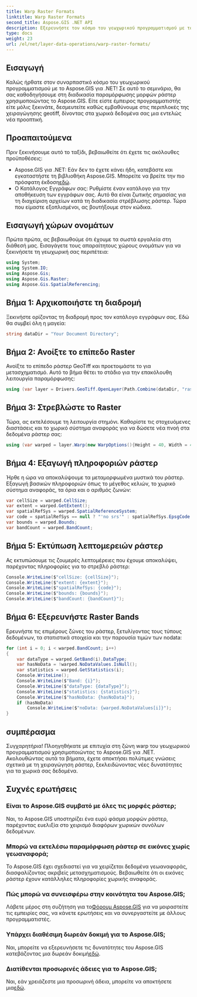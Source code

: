 ```yaml
---
title: Warp Raster Formats
linktitle: Warp Raster Formats
second_title: Aspose.GIS .NET API
description: Εξερευνήστε τον κόσμο του γεωχωρικού προγραμματισμού με το Aspose.GIS για .NET. Μάθετε να παραμορφώνετε τις μορφές ράστερ βήμα προς βήμα για βελτιωμένη οπτικοποίηση χωρικών δεδομένων.
type: docs
weight: 23
url: /el/net/layer-data-operations/warp-raster-formats/
---
```

## Εισαγωγή
Καλώς ήρθατε στον συναρπαστικό κόσμο του γεωχωρικού προγραμματισμού με το Aspose.GIS για .NET! Σε αυτό το σεμινάριο, θα σας καθοδηγήσουμε στη διαδικασία παραμόρφωσης μορφών ράστερ χρησιμοποιώντας το Aspose.GIS. Είτε είστε έμπειρος προγραμματιστής είτε μόλις ξεκινάτε, δεσμευτείτε καθώς εμβαθύνουμε στις περιπλοκές της χειραγώγησης geotiff, δίνοντας στα χωρικά δεδομένα σας μια εντελώς νέα προοπτική.
## Προαπαιτούμενα
Πριν ξεκινήσουμε αυτό το ταξίδι, βεβαιωθείτε ότι έχετε τις ακόλουθες προϋποθέσεις:
-  Aspose.GIS για .NET: Εάν δεν το έχετε κάνει ήδη, κατεβάστε και εγκαταστήστε τη βιβλιοθήκη Aspose.GIS. Μπορείτε να βρείτε την πιο πρόσφατη έκδοση[εδώ](https://releases.aspose.com/gis/net/).
- Ο Κατάλογος Εγγράφων σας: Ρυθμίστε έναν κατάλογο για την αποθήκευση των εγγράφων σας. Αυτό θα είναι ζωτικής σημασίας για τη διαχείριση αρχείων κατά τη διαδικασία στρέβλωσης ράστερ.
Τώρα που είμαστε εξοπλισμένοι, ας βουτήξουμε στον κώδικα.
## Εισαγωγή χώρων ονομάτων
Πρώτα πρώτα, ας βεβαιωθούμε ότι έχουμε τα σωστά εργαλεία στη διάθεσή μας. Εισαγάγετε τους απαραίτητους χώρους ονομάτων για να ξεκινήσετε τη γεωχωρική σας περιπέτεια:
```csharp
using System;
using System.IO;
using Aspose.Gis;
using Aspose.Gis.Raster;
using Aspose.Gis.SpatialReferencing;
```
## Βήμα 1: Αρχικοποιήστε τη διαδρομή
Ξεκινήστε ορίζοντας τη διαδρομή προς τον κατάλογο εγγράφων σας. Εδώ θα συμβεί όλη η μαγεία:
```csharp
string dataDir = "Your Document Directory";
```
## Βήμα 2: Ανοίξτε το επίπεδο Raster
Ανοίξτε το επίπεδο ράστερ GeoTiff και προετοιμάστε το για μετασχηματισμό. Αυτό το βήμα θέτει το στάδιο για την επακόλουθη λειτουργία παραμόρφωσης:
```csharp
using (var layer = Drivers.GeoTiff.OpenLayer(Path.Combine(dataDir, "raster_float32.tif")))
```
## Βήμα 3: Στρεβλώστε το Raster
Τώρα, ας εκτελέσουμε τη λειτουργία στημόνι. Καθορίστε τις στοχευόμενες διαστάσεις και το χωρικό σύστημα αναφοράς για να δώσετε νέα πνοή στα δεδομένα ράστερ σας:
```csharp
using (var warped = layer.Warp(new WarpOptions(){Height = 40, Width = 40, TargetSpatialReferenceSystem = SpatialReferenceSystem.Wgs84}))
```
## Βήμα 4: Εξαγωγή πληροφοριών ράστερ
Ήρθε η ώρα να αποκαλύψουμε τα μεταμορφωμένα μυστικά του ράστερ. Εξαγωγή βασικών πληροφοριών όπως το μέγεθος κελιών, το χωρικό σύστημα αναφοράς, τα όρια και ο αριθμός ζωνών:
```csharp
var cellSize = warped.CellSize;
var extent = warped.GetExtent();
var spatialRefSys = warped.SpatialReferenceSystem;
var code = spatialRefSys == null ? "'no srs'" : spatialRefSys.EpsgCode.ToString();
var bounds = warped.Bounds;
var bandCount = warped.BandCount;
```
## Βήμα 5: Εκτύπωση λεπτομερειών ράστερ
Ας εκτυπώσουμε τις ζουμερές λεπτομέρειες που έχουμε αποκαλύψει, παρέχοντας πληροφορίες για το στρεβλό ράστερ:
```csharp
Console.WriteLine($"cellSize: {cellSize}");
Console.WriteLine($"extent: {extent}");
Console.WriteLine($"spatialRefSys: {code}");
Console.WriteLine($"bounds: {bounds}");
Console.WriteLine($"bandCount: {bandCount}");
```
## Βήμα 6: Εξερευνήστε Raster Bands
Ερευνήστε τις επιμέρους ζώνες του ράστερ, ξετυλίγοντας τους τύπους δεδομένων, τα στατιστικά στοιχεία και την παρουσία τιμών των nodata:
```csharp
for (int i = 0; i < warped.BandCount; i++)
{
    var dataType = warped.GetBand(i).DataType;
    var hasNoData = !warped.NoDataValues.IsNull();
    var statistics = warped.GetStatistics(i);
    Console.WriteLine();
    Console.WriteLine($"Band: {i}");
    Console.WriteLine($"dataType: {dataType}");
    Console.WriteLine($"statistics: {statistics}");
    Console.WriteLine($"hasNoData: {hasNoData}");
    if (hasNoData)
        Console.WriteLine($"noData: {warped.NoDataValues[i]}");
}
```
## συμπέρασμα
Συγχαρητήρια! Πλοηγηθήκατε με επιτυχία στη ζώνη warp του γεωχωρικού προγραμματισμού χρησιμοποιώντας το Aspose.GIS για .NET. Ακολουθώντας αυτά τα βήματα, έχετε αποκτήσει πολύτιμες γνώσεις σχετικά με τη χειραγώγηση ράστερ, ξεκλειδώνοντας νέες δυνατότητες για τα χωρικά σας δεδομένα.
## Συχνές ερωτήσεις
### Είναι το Aspose.GIS συμβατό με όλες τις μορφές ράστερ;
Ναι, το Aspose.GIS υποστηρίζει ένα ευρύ φάσμα μορφών ράστερ, παρέχοντας ευελιξία στο χειρισμό διαφόρων χωρικών συνόλων δεδομένων.
### Μπορώ να εκτελέσω παραμόρφωση ράστερ σε εικόνες χωρίς γεωαναφορά;
Το Aspose.GIS έχει σχεδιαστεί για να χειρίζεται δεδομένα γεωαναφοράς, διασφαλίζοντας ακριβείς μετασχηματισμούς. Βεβαιωθείτε ότι οι εικόνες ράστερ έχουν κατάλληλες πληροφορίες χωρικής αναφοράς.
### Πώς μπορώ να συνεισφέρω στην κοινότητα του Aspose.GIS;
 Λάβετε μέρος στη συζήτηση για το[Φόρουμ Aspose.GIS](https://forum.aspose.com/c/gis/33) για να μοιραστείτε τις εμπειρίες σας, να κάνετε ερωτήσεις και να συνεργαστείτε με άλλους προγραμματιστές.
### Υπάρχει διαθέσιμη δωρεάν δοκιμή για το Aspose.GIS;
 Ναι, μπορείτε να εξερευνήσετε τις δυνατότητες του Aspose.GIS κατεβάζοντας μια δωρεάν δοκιμή[εδώ](https://releases.aspose.com/).
### Διατίθενται προσωρινές άδειες για το Aspose.GIS;
 Ναι, εάν χρειάζεστε μια προσωρινή άδεια, μπορείτε να αποκτήσετε μια[εδώ](https://purchase.aspose.com/temporary-license/).